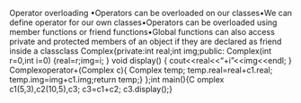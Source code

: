 Operator overloading •Operators can be overloaded on our classes•We can define operator for our own classes•Operators can be overloaded using member functions or friend functions•Global functions can also access private and protected members of an object if they are declared as friend inside a classclass Complex{private:int real;int img;public:    Complex(int r=0,int i=0)    {real=r;img=i;    }     void display()     {         cout<<real<<“+i”<<img<<endl;     } Complexoperator+(Complex c){     Complex temp;    temp.real=real+c1.real;     temp.img=img+c1.img;return temp;}  };int main(){C omplex c1(5,3),c2(10,5),c3;    c3=c1+c2;    c3.display();}